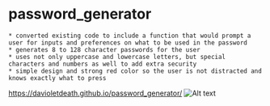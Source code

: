 # password_generator

    * converted existing code to include a function that would prompt a user for inputs and preferences on what to be used in the password
    * generates 8 to 128 character passwords for the user
    * uses not only uppercase and lowercase letters, but special characters and numbers as well to add extra security
    * simple design and strong red color so the user is not distracted and knows exactly what to press 
https://davioletdeath.github.io/password_generator/
![Alt text](https://cdn.discordapp.com/attachments/677340058000424970/715309689256280194/Screenshot_150.png "Password Generator")